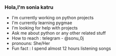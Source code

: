 ### Hola,I'm sonia katru
- I'm currently working on python projects 
- I'm currently learning pygmae
- I'm looking for help with  projects 
- Ask me about python or any other related stuff
- How to reach : telegram - @sonu_0j
- pronouns: She/Her
- Fun fact : I spend almost 12 hours listening songs 
